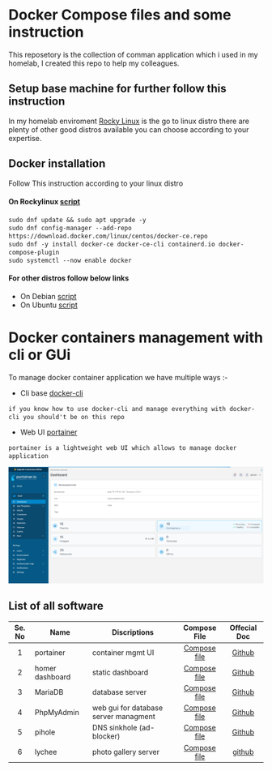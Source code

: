 # Docker Compose files and some instruction

This reposetory is the collection of comman application which i used in my homelab, I created this repo to help my colleagues.


## Setup base machine for further follow this instruction

In my homelab enviroment [Rocky Linux](https://rockylinux.org/about/#:~:text=It's%20name%20was%20chosen%20as,March%20and%20May%20of%202021.) is the go to linux distro there are plenty of other good distros available you can choose according to your expertise.

## Docker installation

Follow This instruction according to your linux distro

#### On Rockylinux [script](https://gist.github.com/ryanmaclean/91b270d858939729443f889760b4d72f)

```shell
sudo dnf update && sudo apt upgrade -y 
sudo dnf config-manager --add-repo https://download.docker.com/linux/centos/docker-ce.repo
sudo dnf -y install docker-ce docker-ce-cli containerd.io docker-compose-plugin
sudo systemctl --now enable docker
```

#### For other distros follow below links

- On Debian [script](https://gist.github.com/angristan/389ad925b61c663153e6f582f7ef370e)
- On Ubuntu [script](https://github.com/docker/docker-install)

# Docker containers management with cli or GUi

To manage docker container application we have multiple ways :-

- Cli base [docker-cli](https://docs.docker.com/engine/reference/commandline/cli/)
```
if you know how to use docker-cli and manage everything with docker-cli you should't be on this repo
```

- Web UI   [portainer](https://docs.portainer.io/)
```
portainer is a lightweight web UI which allows to manage docker application
```

![alt text](https://github.com/idhirandar/homelab-container/raw/main/app-screenshot/portainer.png)


## List of all software 


|Se. No| **Name** |  **Discriptions** | **Compose File** | **Offecial Doc**
| :---: | --- | --- | :---: | :---: |
1| portainer | container mgmt UI | [Compose file](https://github.com/idhirandar/homelab-container/blob/main/compose-files/portainer.yml) | [Github](https://github.com/portainer/portainer) |
2| homer dashboard | static dashboard | [Compose file](https://github.com/idhirandar/homelab-container/blob/main/compose-files/homer-dashboard.yml) | [Github](https://github.com/bastienwirtz/homer) |
3| MariaDB | database server | [Compose file](https://github.com/idhirandar/homelab-container/blob/main/compose-files/mariadb.yml) | [Github](https://github.com/MariaDB/mariadb-docker) |
4| PhpMyAdmin | web gui for database server managment | [Compose file](https://github.com/idhirandar/homelab-container/blob/main/compose-files/phpMyAdmin.yml) | [Github](https://github.com/phpmyadmin/docker) |
5| pihole | DNS sinkhole (ad-blocker) | [Compose file](https://github.com/idhirandar/homelab-container/blob/main/compose-files/pihole.yml) | [Github](https://github.com/pi-hole/pi-hole) |
6| lychee | photo gallery server | [Compose file](https://github.com/idhirandar/homelab-container/blob/main/compose-files/lychee.yml) | [github](https://github.com/LycheeOrg/Lychee) |
